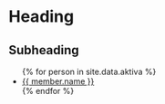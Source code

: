 # Heading

## Subheading

<ul>
{% for person in site.data.aktiva %}
  <li><a href="mailto:{{ member.email }}">{{ member.name }}</a></li>
{% endfor %}
</ul>
